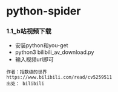 # python-spider

### 1.1_b站视频下载
- 安装python和you-get
- python3 bilibili_av_download.py
- 输入视频url即可
```
作者：指数级的世界
https://www.bilibili.com/read/cv5259511
出处： bilibili
```